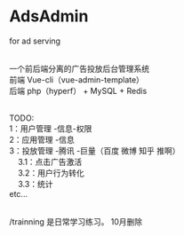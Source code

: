 # AdsAdmin
for ad serving

<br>一个前后端分离的广告投放后台管理系统
<br>前端 Vue-cli（vue-admin-template）
<br>后端 php（hyperf） + MySQL + Redis

<br>TODO:
<br>1：用户管理 -信息-权限
<br>2：应用管理 -信息
<br>3：投放管理 -腾讯 -巨量（百度 微博 知乎 推啊）
<br>&nbsp;&nbsp;&nbsp;&nbsp;3.1：点击广告激活
<br>&nbsp;&nbsp;&nbsp;&nbsp;3.2：用户行为转化
<br>&nbsp;&nbsp;&nbsp;&nbsp;3.3：统计
<br>etc...


<br> /trainning 是日常学习练习。 10月删除
